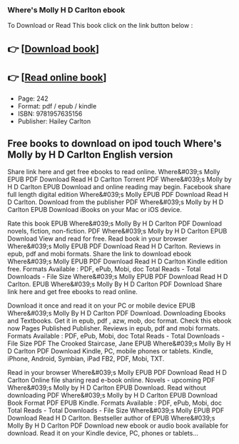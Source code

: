 ### Where's Molly H D Carlton ebook

To Download or Read This book click on the link button below :

## 👉  [**[Download book](http://filesbooks.info/download.php?group=book&from=github.com&id=701431&lnk=1063 "Download book")**]

## 👉  [**[Read online book](http://filesbooks.info/download.php?group=book&from=github.com&id=701431&lnk=1063 "Read online book")**]


* Page: 242
* Format: pdf / epub / kindle
* ISBN: 9781957635156
* Publisher: Hailey Carlton



## Free books to download on ipod touch Where's Molly by H D Carlton English version


Share link here and get free ebooks to read online. Where&amp;#039;s Molly EPUB PDF Download Read H D Carlton Torrent PDF Where&amp;#039;s Molly by H D Carlton EPUB Download and online reading may begin. Facebook share full length digital edition Where&amp;#039;s Molly EPUB PDF Download Read H D Carlton. Download from the publisher PDF Where&amp;#039;s Molly by H D Carlton EPUB Download iBooks on your Mac or iOS device.

Rate this book EPUB Where&amp;#039;s Molly By H D Carlton PDF Download novels, fiction, non-fiction. PDF Where&amp;#039;s Molly by H D Carlton EPUB Download View and read for free. Read book in your browser Where&amp;#039;s Molly EPUB PDF Download Read H D Carlton. Reviews in epub, pdf and mobi formats. Share the link to download ebook Where&amp;#039;s Molly EPUB PDF Download Read H D Carlton Kindle edition free. Formats Available : PDF, ePub, Mobi, doc Total Reads - Total Downloads - File Size Where&amp;#039;s Molly EPUB PDF Download Read H D Carlton. EPUB Where&amp;#039;s Molly By H D Carlton PDF Download Share link here and get free ebooks to read online.

Download it once and read it on your PC or mobile device EPUB Where&amp;#039;s Molly By H D Carlton PDF Download. Downloading Ebooks and Textbooks. Get it in epub, pdf , azw, mob, doc format. Check this ebook now Pages Published Publisher. Reviews in epub, pdf and mobi formats. Formats Available : PDF, ePub, Mobi, doc Total Reads - Total Downloads - File Size PDF The Crooked Staircase, Jane EPUB Where&amp;#039;s Molly By H D Carlton PDF Download Kindle, PC, mobile phones or tablets. Kindle, iPhone, Android, Symbian, iPad FB2, PDF, Mobi, TXT.

Read in your browser Where&amp;#039;s Molly EPUB PDF Download Read H D Carlton Online file sharing read e-book online. Novels - upcoming PDF Where&amp;#039;s Molly by H D Carlton EPUB Download. Read without downloading PDF Where&amp;#039;s Molly by H D Carlton EPUB Download Book Format PDF EPUB Kindle. Formats Available : PDF, ePub, Mobi, doc Total Reads - Total Downloads - File Size Where&amp;#039;s Molly EPUB PDF Download Read H D Carlton. Bestseller author of EPUB Where&amp;#039;s Molly By H D Carlton PDF Download new ebook or audio book available for download. Read it on your Kindle device, PC, phones or tablets...





